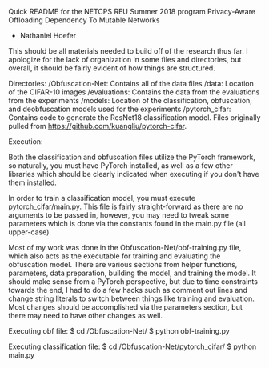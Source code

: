 Quick README for the NETCPS REU Summer 2018 program 
Privacy-Aware Offloading Dependency To Mutable Networks
 - Nathaniel Hoefer

This should be all materials needed to build off of the research thus far. I apologize for the lack of organization in some files and directories, but overall, it should be fairly evident of how things are structured. 

Directories:
/Obfuscation-Net: Contains all of the data files
    /data: Location of the CIFAR-10 images
    /evaluations: Contains the data from the evaluations from the experiments
    /models: Location of the classification, obfuscation, and deobfuscation models used for the experiments
    /pytorch_cifar: Contains code to generate the ResNet18 classification model. Files originally pulled from https://github.com/kuangliu/pytorch-cifar.
    
Execution:

Both the classification and obfuscation files utilize the PyTorch framework, so naturally, you must have PyTorch installed, as well as a few other libraries which should be clearly indicated when executing if you don't have them installed. 

In order to train a classification model, you must execute pytorch_cifar/main.py. This file is fairly straight-forward as there are no arguments to be passed in, however, you may need to tweak some parameters which is done via the constants found in the main.py file (all upper-case). 

Most of my work was done in the Obfuscation-Net/obf-training.py file, which also acts as the executable for training and evaluating the obfuscation model. There are various sections from helper functions, parameters, data preparation, building the model, and training the model. It should make sense from a PyTorch perspective, but due to time constraints towards the end, I had to do a few hacks such as comment out lines and change string literals to switch between things like training and evaluation. Most changes should be accomplished via the parameters section, but there may need to have other changes as well.

Executing obf file:
$ cd <paths>/Obfuscation-Net/
$ python obf-training.py

Executing classification file:
$ cd <paths>/Obfuscation-Net/pytorch_cifar/
$ python main.py

